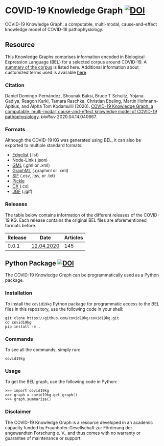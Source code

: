 
# COVID-19 Knowledge Graph [![DOI](https://zenodo.org/badge/DOI/10.5281/zenodo.3748950.svg)](https://doi.org/10.5281/zenodo.3748950)
COVID-19 Knowledge Graph: a computable, multi-modal, cause-and-effect knowledge model of COVID-19 pathophysiology.

## Resource
This Knowledge Graphs comprises information encoded in Biological Expression Language (BEL) for a selected corpus around
COVID-19. A [summary of the corpus](https://github.com/covid19kg/covid19kg/blob/master/supplement/summary.csv) is listed
here. Additional information about customized terms used is available [here](https://github.com/covid19kg/covid19kg/blob/master/supplement/).

### Citation
Daniel Domingo-Fernández, Shounak Baksi, Bruce T Schultz, Yojana Gadiya, Reagon Karki, Tamara Raschka, Christian Ebeling, Martin Hofmann-Apitius, and Alpha Tom Kodamullil (2020). [COVID-19 Knowledge Graph: a computable, multi-modal, cause-and-effect knowledge model of COVID-19 pathophysiology](https://doi.org/10.1101/2020.04.14.040667). *bioRxiv* 2020.04.14.040667. 

### Formats
Although the COVID-19 KG was generated using BEL, it can also be exported to multiple standard formats:

- [Edgelist](https://networkx.github.io/documentation/stable/reference/readwrite/edgelist.html) (.lst)
- Node-Link (.json)
- [GML](http://graphml.graphdrawing.org) (.gml or .xml)
- [GraphML](http://docs.yworks.com/yfiles/doc/developers-guide/gml.html) (.graphml or .xml)
- [SIF](http://www.cbmc.it/fastcent/doc/SifFormat.htm) (.csv, .tsv, or .txt)
- [Pickle](https://docs.python.org/3/library/pickle.html) 
- [CX](https://home.ndexbio.org/data-model/) (.cx)
- [JGF](https://jsongraphformat.info/) (.jgif)

### Releases
The table below contains information of the different releases of the COVID-19 KG. Each release contains the original BEL files are aforementioned formats before.

| Release | Date       | Articles |
|---------|------------|----------|
| 0.0.1   | [12.04.2020](https://github.com/covid19kg/covid19kg/blob/master/releases/12-04-2020.zip) | 145      |

## Python Package [![DOI](https://img.shields.io/pypi/pyversions/diffupy.svg)](https://doi.org/10.5281/zenodo.3748950)
The COVID-19 Knowledge Graph can be programmatically used as a Python package. 

### Installation
To install the ``covid19kg`` Python package for programmatic access to the BEL files in this repository, use the
following code in your shell:

```
git clone https://github.com/covid19kg/covid19kg.git
cd covid19kg
pip install -e .
```
   
### Commands
To see all the commands, simply run:

```
covid19kg
 ```   
### Usage
To get the BEL graph, use the following code in Python:

```
>>> import covid19kg
>>> graph = covid19kg.get_graph()
>>> graph.summarize()
```

### Disclaimer
The COVID-19 Knowledge Graph is a resource developed in an academic capacity funded by Fraunhofer-Gesellschaft zur Förderung der angewandten Forschung e. V., and thus comes with no warranty or guarantee of maintenance or support.
